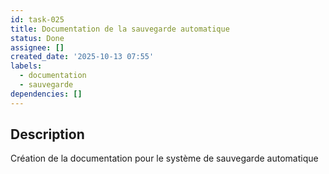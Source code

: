 ```yaml
---
id: task-025
title: Documentation de la sauvegarde automatique
status: Done
assignee: []
created_date: '2025-10-13 07:55'
labels:
  - documentation
  - sauvegarde
dependencies: []
---
```


## Description

<!-- SECTION:DESCRIPTION:BEGIN -->
Création de la documentation pour le système de sauvegarde automatique
<!-- SECTION:DESCRIPTION:END -->
